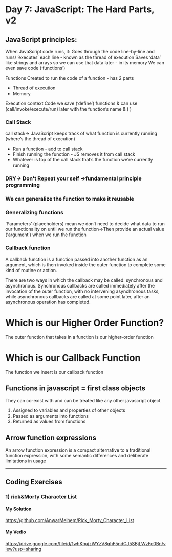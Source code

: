 
# Day 7: JavaScript: The Hard Parts, v2

## JavaScript principles:
When JavaScript code runs, it:
Goes through the code line-by-line and runs/ ’executes’ each line - known as the thread of execution
Saves ‘data’ like strings and arrays so we can use that data later - in its memory
We can even save code (‘functions’)

Functions Created to run the code of a function - has 2 parts
- Thread of execution
- Memory
  
Execution context
Code we save (‘define’) functions &
can use (call/invoke/execute/run)
later with the function’s name & ( )

###  Call Stack
call stack-> JavaScript keeps track of what function is currently running (where’s the thread of execution)
- Run a function - add to call stack
- Finish running the function - JS removes it from call stack
- Whatever is top of the call stack that’s the function we’re currently running

### DRY-> Don't Repeat your self ->fundamental principle programming

### We can generalize the function to make it reusable

### Generalizing functions
‘Parameters’ (placeholders) mean we don’t need to decide what data to run our
functionality on until we run the function->Then provide an actual value (‘argument’) when we run the function

### Callback function
A callback function is a function passed into another function as an argument, which is then invoked inside the outer function to complete some kind of routine or action.

There are two ways in which the callback may be called: synchronous and asynchronous. Synchronous callbacks are called immediately after the invocation of the outer function, with no intervening asynchronous tasks, while asynchronous callbacks are called at some point later, after an asynchronous operation has completed.

# Which is our Higher Order Function?
The outer function that takes in a function is our higher-order function

# Which is our Callback Function
The function we insert is our callback function


## Functions in javascript = first class objects
They can co-exist with and can be treated like any other javascript object
1. Assigned to variables and properties of other objects
2. Passed as arguments into functions
3. Returned as values from functions

## Arrow function expressions
An arrow function expression is a compact alternative to a traditional function expression, with some semantic differences and deliberate limitations in usage

*********************************************************************************************************************
## Coding Exercises
### 1) [rick&Morty Character List](https://github.com/orjwan-alrajaby/gsg-QA-Nablus-training-2023/blob/main/learning-sprint-1/week1%20-%20javascript-from-first-steps-to-professional/day%206/task.md)

#### My Solution
https://github.com/AnwarMelhem/Rick_Morty_Character_List
#### My Vedio 
https://drive.google.com/file/d/1whKhujzWYzV8qhF5ndCJ5SBjLWzFc0Bn/view?usp=sharing
